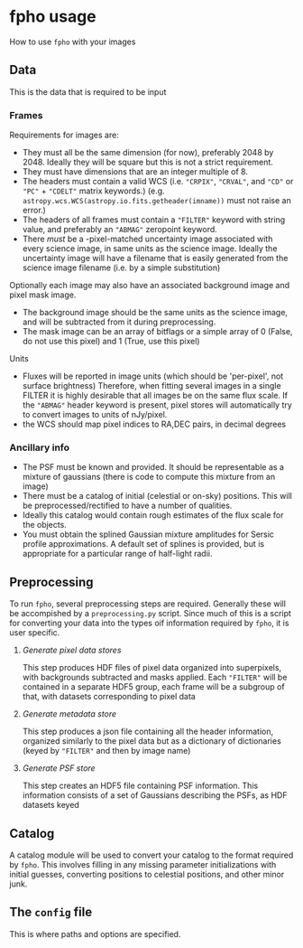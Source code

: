 # fpho usage
How to use `fpho` with your images

## Data
This is the data that is required to be input

### Frames

Requirements for images are:

* They must all be the same dimension (for now), preferably 2048 by 2048.  Ideally they will be square but this is not a strict requirement.
* They must have dimensions that are an integer multiple of 8.
* The headers must contain a valid WCS (i.e. `"CRPIX"`, `"CRVAL"`, and `"CD"` or `"PC"` + `"CDELT"` matrix keywords.)
   (e.g. `astropy.wcs.WCS(astropy.io.fits.getheader(imname))` must not raise an error.)
* The headers of all frames must contain a `"FILTER"` keyword with string value, and preferably an `"ABMAG"` zeropoint keyword.
* There _must_ be a -pixel-matched uncertainty image associated with every science image, in same units as the science image.  Ideally the uncertainty image will have a filename that is easily generated from the science image filename (i.e. by a simple substitution)

Optionally each image may also have an associated background image and pixel mask image.

* The background image should be the same units as the science image, and will be subtracted from it during preprocessing.
* The mask image can be an array of bitflags or a simple array of 0 (False, do not use this pixel) and 1 (True, use this pixel)


Units

* Fluxes will be reported in image units (which should be 'per-pixel', not surface brightness)  Therefore, when fitting several images in a single FILTER it is highly desirable that all images be on the same flux scale.  If the `"ABMAG"` header keyword is present, pixel stores will automatically try to convert images to units of nJy/pixel.
* the WCS should map pixel indices to RA,DEC pairs, in decimal degrees


### Ancillary info

* The PSF must be known and provided.  It should be representable as a mixture of gaussians (there is code to compute this mixture from an image)
* There must be a catalog of initial (celestial or on-sky) positions.  This will be preprocessed/rectified to have a number of qualities.
* Ideally this catalog would contain rough estimates of the flux scale for the objects.
* You must obtain the splined Gaussian mixture amplitudes for Sersic profile approximations.  A default set of splines is provided, but is appropriate for a particular range of half-light radii.


## Preprocessing

To run `fpho`, several preprocessing steps are required.  Generally these will be accompished by a `preprocessing.py` script.  Since much of this is a script for converting your data into the types oif information required by `fpho`, it is user specific.

1. *Generate pixel data stores*
   
   This step produces HDF files of pixel data organized into superpixels, with backgrounds subtracted and masks applied.  Each `"FILTER"` will be contained in a separate HDF5 group, each frame will be a subgroup of that, with datasets corresponding to pixel data

2. *Generate metadata store*
   
   This step produces a json file containing all the header information, organized similarly to the pixel data but as a dictionary of dictionaries (keyed by `"FILTER"` and then by image name)

3. *Generate PSF store*
   
   This step creates an HDF5 file containing PSF information.  This information consists of a set of Gaussians describing the PSFs, as HDF datasets keyed


## Catalog

A catalog module will be used to convert your catalog to the format required by `fpho`.  This involves filling in any missing parameter initializations with initial guesses, converting positions to celestial positions, and other minor junk.


## The `config` file

This is where paths and options are specified.